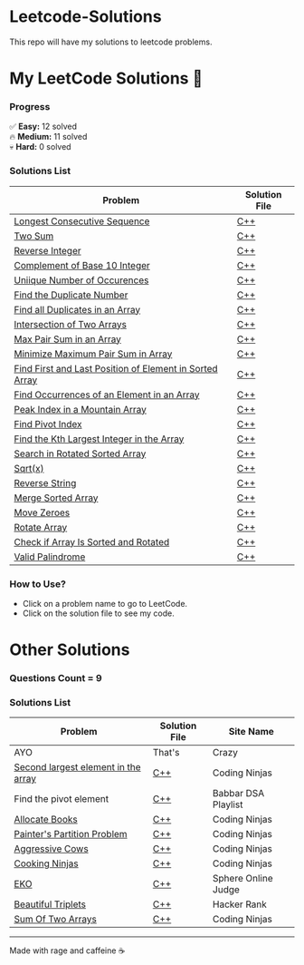 # Leetcode-Solutions
This repo will have my solutions to leetcode problems.  


# My LeetCode Solutions 🚀

### **Progress**  
✅ **Easy:** 12 solved  
🔥 **Medium:** 11 solved  
💀 **Hard:** 0 solved  

### **Solutions List**  
| Problem | Solution File |
|---------|---------------|
|[Longest Consecutive Sequence](https://leetcode.com/problems/longest-consecutive-sequence/)|[C++](./Blind%2075/Medium/128-Longest_Consecutive_Sequence.cpp)|
| [Two Sum](https://leetcode.com/problems/two-sum) | [C++](./Blind%2075/Easy/1-Two_Sum.cpp) |
| [Reverse Integer](https://leetcode.com/problems/reverse-integer) | [C++](./General/7-Reverse_Integers.cpp) |  
| [Complement of Base 10 Integer](https://leetcode.com/problems/complement-of-base-10-integer) | [C++](./General/1009-Complement_of_Base_10_Integer.cpp) | 
| [Uniique Number of Occurences](https://leetcode.com/problems/unique-number-of-occurrences) | [C++](./General/1207-Unique_Number_of_Occurrences.cpp) | 
| [Find the Duplicate Number](https://leetcode.com/problems/find-the-duplicate-number) | [C++](./General/287-Find_the_Duplicate_Number.cpp) | 
| [Find all Duplicates in an Array](https://leetcode.com/problems/find-all-duplicates-in-an-array) | [C++](./General/442-Find_All_Duplicates_in_an_Array.cpp) | 
| [Intersection of Two Arrays](https://leetcode.com/problems/intersection-of-two-arrays) | [C++](./General/349-Intersection_of_Two_Arrays.cpp) | 
| [Max Pair Sum in an Array](https://leetcode.com/problems/max-pair-sum-in-an-array) | [C++](./General/2815-Max_Pair_Sum_in_an_Array.cpp) | 
| [Minimize Maximum Pair Sum in Array](https://leetcode.com/problems/minimize-maximum-pair-sum-in-array) | [C++](./General/1877-Minimize_Maximum_Pair_Sum_in_Array.cpp) | 
| [Find First and Last Position of Element in Sorted Array](https://leetcode.com/problems/find-first-and-last-position-of-element-in-sorted-array/) | [C++](./General/34-Find_First_and_Last_Position_of_Element_in_Sorted_Array.cpp) | 
| [Find Occurrences of an Element in an Array](https://leetcode.com/problems/find-occurrences-of-an-element-in-an-array) | [C++](./General/3159-Find_Occurrences_of_an_Element_in_an_Array.cpp) |
| [Peak Index in a Mountain Array](https://leetcode.com/problems/peak-index-in-a-mountain-array) | [C++](./General/852-Peak_Index_in_a_Mountain_Array.cpp) | 
| [Find Pivot Index](https://leetcode.com/problems/find-pivot-index) | [C++](./General/724-Find_Pivot_Index.cpp) | 
| [Find the Kth Largest Integer in the Array](https://leetcode.com/problems/find-the-kth-largest-integer-in-the-array) | [C++](./General/1985-Find_the_Kth_Largest_Integer_in_the_Array.cpp) | 
| [Search in Rotated Sorted Array](https://leetcode.com/problems/search-in-rotated-sorted-array) | [C++](./General/33-Search_in_Rotated_Sorted_Array.cpp) | 
| [Sqrt(x)](https://leetcode.com/problems/sqrtx) | [C++](./General/69-Sqrt(x).cpp) | 
| [Reverse String](https://leetcode.com/problems/reverse-string) | [C++](./General/344-Reverse_String.cpp) | 
| [Merge Sorted Array](https://leetcode.com/problems/merge-sorted-array) | [C++](./General/88-Merge_Sorted_Array.cpp) | 
| [Move Zeroes](https://leetcode.com/problems/move-zeroes) | [C++](./General/283-Move_Zeroes.cpp) | 
| [Rotate Array](https://leetcode.com/problems/rotate-array) | [C++](./General/189-Rotate_Array.cpp) | 
| [Check if Array Is Sorted and Rotated](https://leetcode.com/problems/check-if-array-is-sorted-and-rotated) | [C++](./General/1752-Check_if_Array_Is_Sorted_and_Rotated.cpp) | 
| [Valid Palindrome](https://leetcode.com/problems/valid-palindrome) | [C++](./General/125-Valid_Palindrome.cpp) | 

### **How to Use?**  
- Click on a problem name to go to LeetCode.  
- Click on the solution file to see my code.  


# Other Solutions

### **Questions Count = 9**

### **Solutions List**  
| Problem | Solution File | Site Name |
|---------|---------------|-----------|
|AYO|That's|Crazy|
|[Second largest element in the array](https://www.naukri.com/code360/problems/second-largest-element-in-the-array_873375)|[C++](./Others/Second_largest_element_in_the_array.cpp)|Coding Ninjas|
|Find the pivot element|[C++](./Others/Find_the_pivot_element.cpp)|Babbar DSA Playlist|
|[Allocate Books](https://www.naukri.com/code360/problems/allocate-books_1090540)|[C++](./Others/Allocate_Books.cpp)|Coding Ninjas|
|[Painter's Partition Problem](https://www.naukri.com/code360/problems/painter-s-partition-problem_1089557)|[C++](./Others/Painter's_Partition_Problem.cpp)|Coding Ninjas|
|[Aggressive Cows](https://www.naukri.com/code360/problems/aggressive-cows_1082559)|[C++](./Others/Aggressive_Cows.cpp)|Coding Ninjas|
|[Cooking Ninjas](https://www.naukri.com/code360/problems/cooking-ninjas_1164174?)|[C++](./Others/Cooking_Ninjas.cpp)|Coding Ninjas|
|[EKO](https://www.spoj.com/problems/EKO/)|[C++](./Others/EKO.cpp)|Sphere Online Judge|
|[Beautiful Triplets](https://www.hackerrank.com/challenges/beautiful-triplets/problem)|[C++](./Others/Beutiful_Triplets.cpp)|Hacker Rank|
|[Sum Of Two Arrays](https://www.naukri.com/code360/problem-details/sum-of-two-arrays_893186)|[C++](./Others/Sum_Of_Two_Arrays.cpp)|Coding Ninjas|

---
Made with rage and caffeine ☕  
